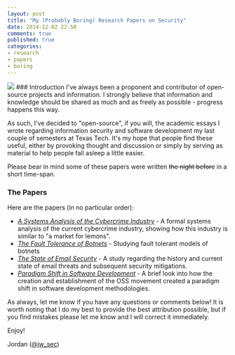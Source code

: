 ```yaml
---
layout: post
title: "My (Probably Boring) Research Papers on Security"
date: 2014-12-02 22:50
comments: true
published: true
categories:
- research
- papers
- boring
---
```

<img src="{{root_url}}/images/headers/papers.png"/>
### Introduction
I've always been a proponent and contributor of open-source projects and information. I strongly believe that information and knowledge should be shared as much and as freely as possible - progress happens this way.

As such, I've decided to "open-source", if you will, the academic essays I wrote regarding information security and software development my last couple of semesters at Texas Tech. It's my hope that people find these useful, either by provoking thought and discussion or simply by serving as material to help people fall asleep a little easier.

Please bear in mind some of these papers were written ~~the night before~~ in a short time-span.
<!--more-->
### The Papers
Here are the papers (in no particular order):

* [*A Systems Analysis of the Cybercrime Industry*](https://www.dropbox.com/s/y7mz05n47zs71qu/A%20Systems%20Analysis%20of%20the%20Cybercrime%20Industry.pdf?dl=0) - A formal systems analysis of the current cybercrime industry, showing how this industry is similar to "a market for lemons".
* [*The Fault Tolerance of Botnets*](https://www.dropbox.com/s/rvk6ybbl85zce00/The%20Fault%20Tolerance%20of%20Botnets.pdf?dl=0) - Studying fault tolerant models of botnets
* [*The State of Email Security*](https://www.dropbox.com/s/jy8v6tmsjyr65z5/The%20State%20of%20Email%20Security.pdf?dl=0) - A study regarding the history and current state of email threats and subsequent security mitigations.
* [*Paradigm Shift in Software Development*](https://www.dropbox.com/s/db2tbau0jdv9pym/Paradigm%20Exercise.pdf?dl=0) - A brief look into how the creation and establishment of the OSS movement created a paradigm shift in software development methodologies.

As always, let me know if you have any questions or comments below! It is worth noting that I do my best to provide the best attribution possible, but if you find mistakes please let me know and I will correct it immediately.

Enjoy!

Jordan ([@jw_sec](http://twitter.com/jw_sec))
